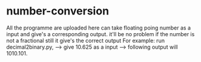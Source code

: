 # number-conversion
All the programme are uploaded here can take floating poing number as a input and give's a corresponding output.
it'll be no problem if the number is not a fractional still it give's the correct output
For example: run decimal2binary.py, -->  give 10.625 as a input --> following output will 1010.101.
